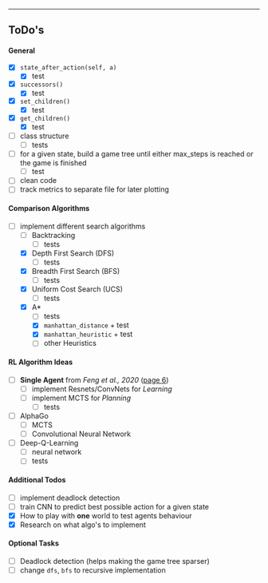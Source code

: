 ---

## ToDo's

#### General 
- [x] `state_after_action(self, a)` 
    - [x] test 
- [x] `successors()`
    - [x] test 
- [x] `set_children()`
    - [x] test
- [x] `get_children()`
    - [x] test
- [ ] class structure
    - [ ] tests
- [ ] for a given state, build a game tree until either max_steps is reached or the game is finished
    - [ ] test 
- [ ] clean code 
- [ ] track metrics to separate file for later plotting

#### Comparison Algorithms 
- [ ] implement different search algorithms 
    - [ ] Backtracking 
        - [ ] tests
    - [x] Depth First Search (DFS)
        - [ ] tests
    - [x] Breadth First Search (BFS)
        - [ ] tests
    - [x] Uniform Cost Search (UCS)
        - [ ] tests
    - [x] A*
        - [ ] tests 
        - [x] `manhattan_distance` + test 
        - [x] `manhattan_heuristic` + test 
        - [ ] other Heuristics
        
#### RL Algorithm Ideas 
        
- [ ] __Single Agent__ from _Feng et al., 2020_ ([page 6](https://arxiv.org/pdf/2008.05598v2.pdf))
    - [ ] implement Resnets/ConvNets for _Learning_
    - [ ] implement MCTS for _Planning_
        - [ ] tests
- [ ] AlphaGo 
    - [ ] MCTS 
    - [ ] Convolutional Neural Network 
- [ ] Deep-Q-Learning
    - [ ] neural network 
    - [ ] tests  
    
#### Additional Todos 

- [ ] implement deadlock detection
- [ ] train CNN to predict best possible action for a given state  
- [x] How to play with __one__ world to test agents behaviour
- [x] Research on what algo's to implement

#### Optional Tasks 

- [ ] Deadlock detection (helps making the game tree sparser)
- [ ] change `dfs`, `bfs` to recursive implementation
